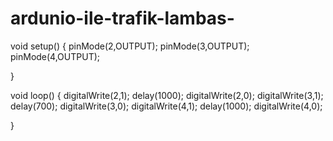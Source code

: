 # ardunio-ile-trafik-lambas-

void setup() {
 pinMode(2,OUTPUT);
 pinMode(3,OUTPUT);
 pinMode(4,OUTPUT);

}

void loop() {
  digitalWrite(2,1);
  delay(1000);
  digitalWrite(2,0);
  digitalWrite(3,1);
  delay(700);
  digitalWrite(3,0);
  digitalWrite(4,1);
  delay(1000);
  digitalWrite(4,0);


 

}

